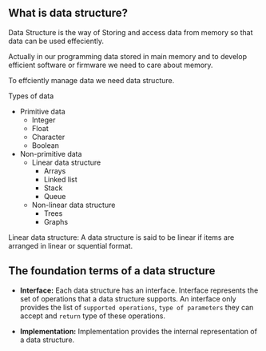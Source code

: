 **What is data structure?**
--
Data Structure is the way of Storing and access data from memory so that data can be used effeciently.

Actually in our programming data stored in main memory and to develop efficient software or firmware we need to care about memory.

To effciently manage data we need data structure.


Types of data
- Primitive data
  - Integer
  - Float
  - Character
  - Boolean
- Non-primitive data
  - Linear data structure
      - Arrays
      - Linked list
      - Stack
      - Queue
  - Non-linear data structure
      - Trees
      - Graphs


Linear data structure:
        A data structure is said to be linear if items are arranged        in linear or squential format.


The foundation terms of a data structure
--
- **Interface:** Each data structure has an interface. Interface represents the set of operations that a data structure supports. An interface only provides the list of `supported operations`, `type of parameters` they can accept and `return` type of these operations.

- **Implementation:** Implementation provides the internal representation of a data structure.
